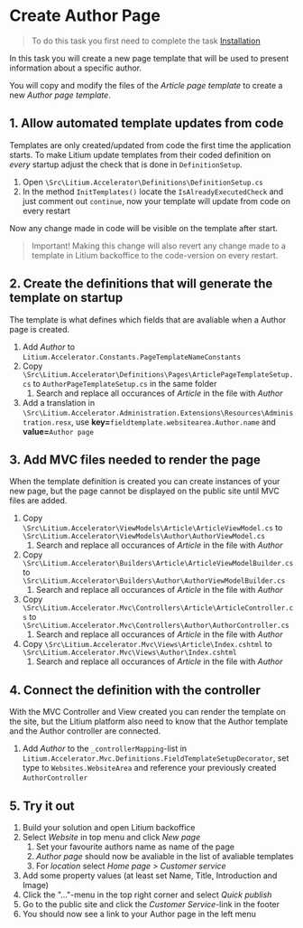 # Create Author Page

> To do this task you first need to complete the task [Installation](../Installation)

In this task you will create a new page template that will be used to present information about a specific author.

You will copy and modify the files of the _Article page template_ to create a new _Author page template_.

## 1. Allow automated template updates from code

Templates are only created/updated from code the first time the application starts. To make Litium update templates from their coded definition on _every_ startup adjust the check that is done in `DefinitionSetup`.

1. Open `\Src\Litium.Accelerator\Definitions\DefinitionSetup.cs`
1. In the method `InitTemplates()` locate the `IsAlreadyExecutedCheck` and just comment out `continue`, now your template will update from code on every restart

Now any change made in code will be visible on the template after start.

> Important! Making this change will also revert any change made to a template in Litium backoffice to the code-version on every restart.

## 2. Create the definitions that will generate the template on startup

The template is what defines which fields that are avaliable when a Author page is created.

1. Add _Author_ to `Litium.Accelerator.Constants.PageTemplateNameConstants`
1. Copy `\Src\Litium.Accelerator\Definitions\Pages\ArticlePageTemplateSetup.cs` to `AuthorPageTemplateSetup.cs` in the same folder
    1. Search and replace all occurances of _Article_ in the file with _Author_
1. Add a translation in `\Src\Litium.Accelerator.Administration.Extensions\Resources\Administration.resx`, use **key=**`fieldtemplate.websitearea.Author.name` and **value=**`Author page`

## 3. Add MVC files needed to render the page

When the template definition is created you can create instances of your new page, but the page cannot be displayed on the public site until MVC files are added.

1. Copy `\Src\Litium.Accelerator\ViewModels\Article\ArticleViewModel.cs` to `\Src\Litium.Accelerator\ViewModels\Author\AuthorViewModel.cs`
    1. Search and replace all occurances of _Article_ in the file with _Author_
1. Copy `\Src\Litium.Accelerator\Builders\Article\ArticleViewModelBuilder.cs` to `\Src\Litium.Accelerator\Builders\Author\AuthorViewModelBuilder.cs`
    1. Search and replace all occurances of _Article_ in the file with _Author_
1. Copy `\Src\Litium.Accelerator.Mvc\Controllers\Article\ArticleController.cs` to `\Src\Litium.Accelerator.Mvc\Controllers\Author\AuthorController.cs`
    1. Search and replace all occurances of _Article_ in the file with _Author_
1. Copy `\Src\Litium.Accelerator.Mvc\Views\Article\Index.cshtml` to `\Src\Litium.Accelerator.Mvc\Views\Author\Index.cshtml`
    1. Search and replace all occurances of _Article_ in the file with _Author_

## 4. Connect the definition with the controller

With the MVC Controller and View created you can render the template on the site, but the Litium platform also need to know that the Author template and the Author controller are connected.

1. Add _Author_ to the `_controllerMapping`-list in `Litium.Accelerator.Mvc.Definitions.FieldTemplateSetupDecorator`, set type to `Websites.WebsiteArea` and reference your previously created `AuthorController` 

## 5. Try it out

1. Build your solution and open Litium backoffice
1. Select _Website_ in top menu and click _New page_
    1. Set your favourite authors name as name of the page
    1. _Author page_ should now be avaliable in the list of avaliable templates
    1. For _location_ select _Home page > Customer service_
1. Add some property values (at least set Name, Title, Introduction and Image)
1. Click the "..."-menu in the top right corner and select _Quick publish_
1. Go to the public site and click the _Customer Service_-link in the footer
1. You should now see a link to your Author page in the left menu